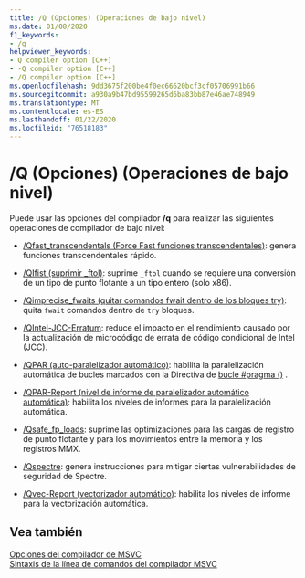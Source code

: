 ```yaml
---
title: /Q (Opciones) (Operaciones de bajo nivel)
ms.date: 01/08/2020
f1_keywords:
- /q
helpviewer_keywords:
- Q compiler option [C++]
- -Q compiler option [C++]
- /Q compiler option [C++]
ms.openlocfilehash: 9dd3675f200be4f0ec66620bcf3cf05706991b66
ms.sourcegitcommit: a930a9b47bd95599265d6ba83bb87e46ae748949
ms.translationtype: MT
ms.contentlocale: es-ES
ms.lasthandoff: 01/22/2020
ms.locfileid: "76518183"
---
```

# <a name="q-options-low-level-operations"></a>/Q (Opciones) (Operaciones de bajo nivel)

Puede usar las opciones del compilador **/q** para realizar las siguientes operaciones de compilador de bajo nivel:

- [/Qfast_transcendentals (Force Fast funciones transcendentales)](qfast-transcendentals-force-fast-transcendentals.md): genera funciones transcendentales rápido.

- [/QIfist (suprimir _ftol)](qifist-suppress-ftol.md): suprime `_ftol` cuando se requiere una conversión de un tipo de punto flotante a un tipo entero (solo x86).

- [/Qimprecise_fwaits (quitar comandos fwait dentro de los bloques try)](qimprecise-fwaits-remove-fwaits-inside-try-blocks.md): quita `fwait` comandos dentro de `try` bloques.

- [/QIntel-JCC-Erratum](qintel-jcc-erratum.md): reduce el impacto en el rendimiento causado por la actualización de microcódigo de errata de código condicional de Intel (JCC).

- [/QPAR (auto-paralelizador automático)](qpar-auto-parallelizer.md): habilita la paralelización automática de bucles marcados con la Directiva de [bucle #pragma ()](../../preprocessor/loop.md) .

- [/QPAR-Report (nivel de informe de paralelizador automático automática)](qpar-report-auto-parallelizer-reporting-level.md): habilita los niveles de informes para la paralelización automática.

- [/Qsafe_fp_loads](qsafe-fp-loads.md): suprime las optimizaciones para las cargas de registro de punto flotante y para los movimientos entre la memoria y los registros MMX.

- [/Qspectre](qspectre.md): genera instrucciones para mitigar ciertas vulnerabilidades de seguridad de Spectre.

- [/Qvec-Report (vectorizador automático)](qvec-report-auto-vectorizer-reporting-level.md): habilita los niveles de informe para la vectorización automática.

## <a name="see-also"></a>Vea también

[Opciones del compilador de MSVC](compiler-options.md)<br/>
[Sintaxis de la línea de comandos del compilador MSVC](compiler-command-line-syntax.md)
